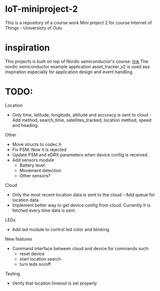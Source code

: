 # IoT-miniproject-2
This is a repository of a course work Mini project 2 for course  Internet of Things - Universioty of Oulu

# inspiration
This projects is built on top of Nordic semiconductor's course: [link](https://academy.nordicsemi.com/courses/cellular-iot-fundamentals/)
The nordic semiconductor example application asset_tracker_v2 is used asa inspiration especially for application design and event handling.

# TODO:
Location
- Only time, latitude, longitude, altitude and accuracy is sent to cloud - Add method, search_time, satellites_tracked, location method, speed and heading.

Other
- Move structs to codec.h
- Fix PSM. Now it is rejected
- Update PSM and eDRX parameters when device config is received.
- Add sensors module
    - Battery level
    - Movement detection
    - Other sensors?

Cloud
- Only the most recent location data is sent to the cloud - Add queue for location data
- Implement better way to get device config from cloud. Currently It is fetched every time data is sent.

LEDs
- Add led module to control led color and blinking

New features
- Command interface between cloud and device for commands such:
    - reset device
    - start location search
    - turn leds on/off

Testing

- Verify that location timeout is set properly